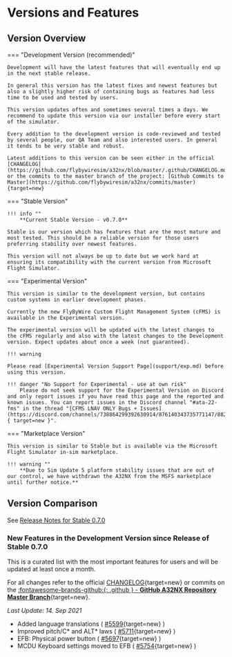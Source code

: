 # Versions and Features

## Version Overview

=== "Development Version (recommended)"

    Development will have the latest features that will eventually end up in the next stable release. 
    
    In general this version has the latest fixes and newest features but also a slightly higher risk of containing bugs as features had less time to be used and tested by users.

    This version updates often and sometimes several times a days. We recommend to update this version via our installer before every start of the simulator.

    Every addition to the development version is code-reviewed and tested by several people, our QA Team and also interested users. In general it tends to be very stable and robust.

    Latest additions to this version can be seen either in the official [CHANGELOG](https://github.com/flybywiresim/a32nx/blob/master/.github/CHANGELOG.md) or the commits to the master branch of the project: [Github Commits to Master](https://github.com/flybywiresim/a32nx/commits/master){target=new}

=== "Stable Version"

    !!! info ""
        **Current Stable Version - v0.7.0**

    Stable is our version which has features that are the most mature and most tested. This should be a reliable version for those users preferring stability over newest features.

    This version will not always be up to date but we work hard at ensuring its compatibility with the current version from Microsoft Flight Simulator.

=== "Experimental Version"

    This version is similar to the development version, but contains custom systems in earlier development phases.
    
    Currently the new FlyByWire Custom Flight Management System (cFMS) is available in the Experimental version.
    
    The experimental version will be updated with the latest changes to the cFMS regularly and also with the latest changes to the Development version. Expect updates about once a week (not guaranteed).     
    
    !!! warning 

    Please read [Experimental Version Support Page](support/exp.md) before using this version.

    !!! danger "No Support for Experimental - use at own risk"
        Please do not seek support for the Experimental Version on Discord and only report issues if you have read this page and the reported and known issues. You can report issues in the Discord channel "#ata-22-fms" in the thread "[CFMS LNAV ONLY Bugs + Issues](https://discord.com/channels/738864299392630914/876140343735771147/882442909918584862){ target=new }".

=== "Marketplace Version"

    This version is similar to Stable but is available via the Microsoft Flight Simulator in-sim marketplace.

    !!! warning ""
        **Due to Sim Update 5 platform stability issues that are out of our control, we have withdrawn the A32NX from the MSFS marketplace until further notice.**

## Version Comparison

See [Release Notes for Stable 0.7.0](../release-notes/v070.md)

### New Features in the Development Version since Release of Stable 0.7.0

This is a curated list with the most important features for users and
will be updated at least once a month.

For all changes refer to the official [CHANGELOG](https://github.com/flybywiresim/a32nx/blob/master/.github/CHANGELOG.md){target=new} or commits on the [:fontawesome-brands-github:{: .github } - **GitHub A32NX Repository Master Branch**](https://github.com/flybywiresim/a32nx/commits/master){target=new}.

*Last Update: 14. Sep 2021*

- Added language translations ( [#5599](https://github.com/flybywiresim/a32nx/pull/5599){target=new} )
- Improved pitch/C* and ALT* laws ( [#5711](https://github.com/flybywiresim/a32nx/pull/5711){target=new} )
- EFB: Physical power button ( [#5697](https://github.com/flybywiresim/a32nx/pull/5697){target=new} )
- MCDU Keyboard settings moved to EFB ( [#5754](https://github.com/flybywiresim/a32nx/pull/5754){target=new} )

